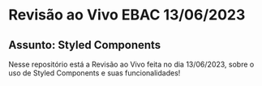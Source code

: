 # Revisão ao Vivo EBAC 13/06/2023

## Assunto: Styled Components

Nesse repositório está a Revisão ao Vivo feita no dia 13/06/2023, sobre o uso de Styled Components e suas funcionalidades!
